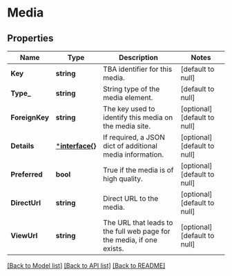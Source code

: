 # Media

## Properties
Name | Type | Description | Notes
------------ | ------------- | ------------- | -------------
**Key** | **string** | TBA identifier for this media. | [default to null]
**Type_** | **string** | String type of the media element. | [default to null]
**ForeignKey** | **string** | The key used to identify this media on the media site. | [optional] [default to null]
**Details** | [***interface{}**](interface{}.md) | If required, a JSON dict of additional media information. | [optional] [default to null]
**Preferred** | **bool** | True if the media is of high quality. | [optional] [default to null]
**DirectUrl** | **string** | Direct URL to the media. | [optional] [default to null]
**ViewUrl** | **string** | The URL that leads to the full web page for the media, if one exists. | [optional] [default to null]

[[Back to Model list]](../README.md#documentation-for-models) [[Back to API list]](../README.md#documentation-for-api-endpoints) [[Back to README]](../README.md)


